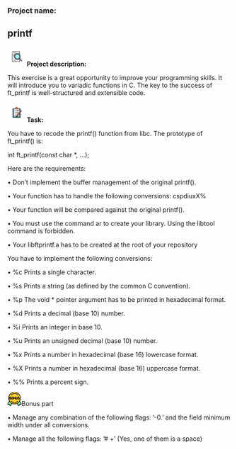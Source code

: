<h3>Project name:</h3>
<h2> printf</h2>

<p><img src="https://github.com/RatmirW/RatmirW/blob/main/images/job-seeking.png" height="24" hspace="10" vspace="10"/><b>Project description:</b></p>
This exercise is a great opportunity to improve your programming skills. It will introduce you to variadic functions in C. The key to the success of ft_printf is well-structured and extensible code.

<p><img src="https://github.com/RatmirW/RatmirW/blob/main/images/task.png" height="24" hspace="10" vspace="10"/><b>Task:</b></p>
<p>You have to recode the printf() function from libc. The prototype of ft_printf() is:</p>
  <p> int ft_printf(const char *, ...);</p>

<p>Here are the requirements:</p>
<p>• Don’t implement the buffer management of the original printf().</p>
<p>• Your function has to handle the following conversions: cspdiuxX%</p>
<p>• Your function will be compared against the original printf().</p>
<p>• You must use the command ar to create your library. Using the libtool command is forbidden.</p>
<p>• Your libftprintf.a has to be created at the root of your repository</p>

<p>You have to implement the following conversions:</p>
<p>• %c Prints a single character.</p>
<p>• %s Prints a string (as defined by the common C convention).</p>
<p>• %p The void * pointer argument has to be printed in hexadecimal format.</p>
<p>• %d Prints a decimal (base 10) number.</p>
<p>• %i Prints an integer in base 10.</p>
<p>• %u Prints an unsigned decimal (base 10) number.</p>
<p>• %x Prints a number in hexadecimal (base 16) lowercase format.</p>
<p>• %X Prints a number in hexadecimal (base 16) uppercase format.</p>
<p>• %% Prints a percent sign.</p>


<p><img src="https://github.com/RatmirW/RatmirW/blob/main/images/bonus2.png" height="32"/>Bonus part</p>
<p>• Manage any combination of the following flags: ’-0.’ and the field minimum width under all conversions.</p>
<p>• Manage all the following flags: ’# +’ (Yes, one of them is a space)</p>
